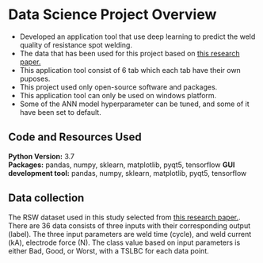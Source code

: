 # Data Science Project Overview 
* Developed an application tool that use deep learning to predict the weld quality of resistance spot welding. 
* The data that has been used for this project based on [this research paper.](https://www.sciencedirect.com/science/article/pii/S0261306908001301)
* This application tool consist of 6 tab which each tab have their own puposes.
* This project used only open-source software and packages.
* This application tool can only be used on windows platform.
* Some of the ANN model hyperparameter can be tuned, and some of it have been set to default.

## Code and Resources Used 
**Python Version:** 3.7  
**Packages:** pandas, numpy, sklearn, matplotlib, pyqt5, tensorflow
**GUI development tool:** pandas, numpy, sklearn, matplotlib, pyqt5, tensorflow

## Data collection
The RSW dataset used in this study selected from [this research paper.](https://www.sciencedirect.com/science/article/pii/S0261306908001301). There are 36 data consists of three inputs with their corresponding output (label). The three input parameters are weld time (cycle), and weld current (kA), electrode force (N). The class value based on input parameters is either Bad, Good, or Worst, with a TSLBC for each data point.
